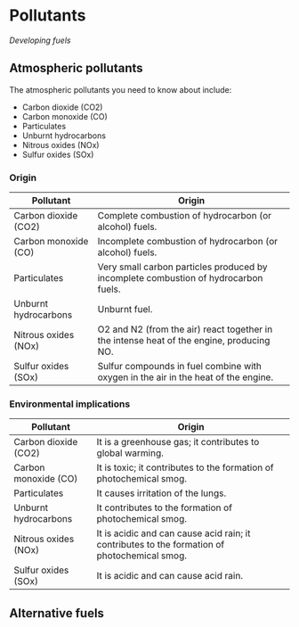# Pollutants
*Developing fuels*

## Atmospheric pollutants

The atmospheric pollutants you need to know about include:
* Carbon dioxide (CO2)
* Carbon monoxide (CO)
* Particulates
* Unburnt hydrocarbons
* Nitrous oxides (NOx)
* Sulfur oxides (SOx)

### Origin

|Pollutant|Origin|
|---|---|
|Carbon dioxide (CO2)|Complete combustion of hydrocarbon (or alcohol) fuels.|
|Carbon monoxide (CO)|Incomplete combustion of hydrocarbon (or alcohol) fuels.|
|Particulates|Very small carbon particles produced by incomplete combustion of hydrocarbon fuels.|
|Unburnt hydrocarbons|Unburnt fuel.|
|Nitrous oxides (NOx)|O2 and N2 (from the air) react together in the intense heat of the engine, producing NO.|
|Sulfur oxides (SOx)|Sulfur compounds in fuel combine with oxygen in the air in the heat of the engine.|

### Environmental implications

|Pollutant|Origin|
|---|---|
|Carbon dioxide (CO2)|It is a greenhouse gas; it contributes to global warming.|
|Carbon monoxide (CO)|It is toxic; it contributes to the formation of photochemical smog.|
|Particulates|It causes irritation of the lungs.|
|Unburnt hydrocarbons|It contributes to the formation of photochemical smog.|
|Nitrous oxides (NOx)|It is acidic and can cause acid rain; it contributes to the formation of photochemical smog.|
|Sulfur oxides (SOx)|It is acidic and can cause acid rain.|

## Alternative fuels
